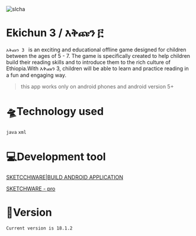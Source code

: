 
![slcha](https://user-images.githubusercontent.com/86925273/228262732-efdc9a42-b466-47b3-9e58-25b64c21a0ed.jpg)


# Ekichun 3 / እቅጩን ፫
`እቅጩን 3 ` is an exciting and educational offline game designed for children between the ages of 5 - 7. The game is specifically created to help children build their reading skills and to introduce them to the rich culture of Ethiopia.With እቅጩን 3, children will be able to learn and practice reading in a fun and engaging way. 


> this app works only on android phones and android version 5+

# 🛸Technology used

`
java
`
`
xml
`

# 💻Development tool

[SKETCCHWARE|BUILD ANDROID APPLICATION]( https://www.mediafire.com/file/ghk7zgjybgg0zl8/Sketchware_3.9.9.apk/file)

[SKETCHWARE - pro](https://www.mediafire.com/file/fafz2vt7pnykmhr/Sketchware_Pro_6.3.0_fix1.apk/file)

# 📱Version
`
Current version is 18.1.2
`
